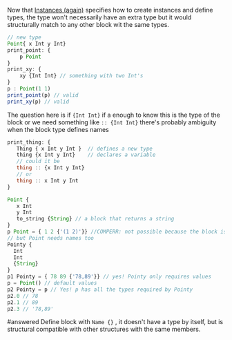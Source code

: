 Now that [Instances (again)](solved/Instances%20(again).md)  specifies how to create instances and define types, the type won't necessarily have an extra type but it would structurally match to any other block wit the same types.


```js
// new type
Point{ x Int y Int}
print_point: {
	p Point
}
print_xy: {
	xy {Int Int} // something with two Int's
}
p : Point(1 1)
print_point(p) // valid
print_xy(p) // valid

```

The question here is if `{Int Int}` if a enough to know this is the type of the block or we need something like `:: {Int Int}`  there's probably ambiguity when the block type defines names

```js
print_thing: {
   Thing { x Int y Int }  // defines a new type
   thing {x Int y Int}    // declares a variable 
   // could it be
   thing :: {x Int y Int}
   // or
   thing :: x Int y Int
}

Point {
   x Int
   y Int
   to_string {String} // a block that returns a string
}
p Point = { 1 2 {'(1 2)'}} //COMPERR: not possible because the block is specifiing values
// but Point needs names too 
Pointy { 
  Int 
  Int 
  {String}
}
p1 Pointy = { 78 89 {'78,89'}} // yes! Pointy only requires values 
p = Point() // default values 
p2 Pointy = p // Yes! p has all the types required by Pointy 
p2.0 // 78
p2.1 // 89
p2.3 // '78,89'
```


#answered Define block with `Name {}` , it doesn't have a type by itself, but is structural compatible with other structures with the same members.